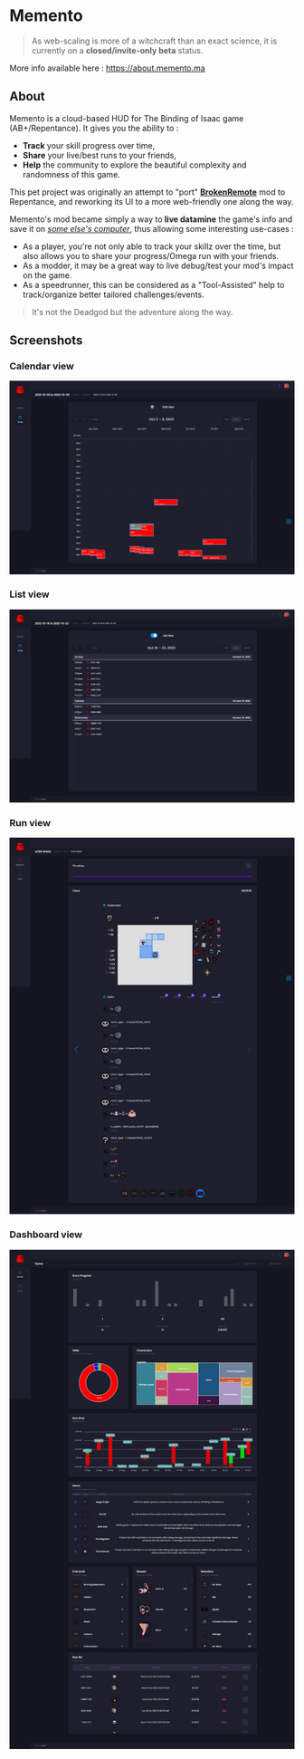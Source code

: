

# Memento

> As web-scaling is more of a witchcraft than an exact science, it is currently on a **closed/invite-only beta** status.

More info available here : https://about.memento.ma

## About

Memento is a cloud-based HUD for The Binding of Isaac game (AB+/Repentance). It gives you the ability to :
- **Track** your skill progress over time, 
- **Share** your live/best runs to your friends, 
- **Help** the community to explore the beautiful complexity and randomness of this game.

This pet project was originally an attempt to "port" **[BrokenRemote]( https://github.com/MasterQ32/BrokenRemote )** mod to Repentance, and reworking its UI to a more web-friendly one along the way.

Memento's mod became simply a way to **live datamine** the game's info and save it on [*some else's computer*](https://en.wikipedia.org/wiki/Cloud_computing), thus allowing some interesting use-cases :

- As a player, you're not only able to track your skillz over the time, but also allows you to share your progress/Omega run with your friends.
- As a modder, it may be a great way to live debug/test your mod's impact on the game.
- As a speedrunner, this can be considered as a "Tool-Assisted" help to track/organize better tailored challenges/events.


> It's not the Deadgod but the adventure along the way.

## Screenshots


### Calendar view
![calendar](./resources/screen_calendar.png)

### List view
![list](./resources/screen_list.png)

### Run view
![run](./resources/screen_run.png)

### Dashboard view
![dashboard](./resources/screen_dashboard.png)


